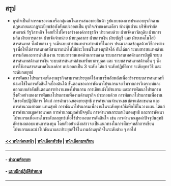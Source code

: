 ## สรุป

* ธุรกิจเป็นกิจกรรมของคนหรือกลุ่มคนในการเสนอขายสินค้า รูปแบบของการประกอบธุรกิจตามกฎหมายและกฎระเบียบข้อบังคับแบ่งออกเป็น ธุรกิจเจ้าของคนเดียว ห้างหุ้นส่วน บริษัทจำกัด สหกรณ์ รัฐวิสาหกิจ โดยทั่วไปโครงสร้างองค์การธุรกิจ ประกอบด้วย ฝ่ายจัดหาวัตถุดิบ ฝ่ายการผลิต ฝ่ายการตลาด ฝ่ายจัดจำหน่าย ฝ่ายบุคลากร ฝ่ายการเงิน ฝ่ายบัญชี และ ฝ่ายเทคโนโลยีสารสนเทศ ซึ่งฝ่ายต่าง ๆ จะมีระบบสารสนเทศจะทำหน้าที่ในการ ประมวลผลข้อมูลด้วยวิธีการต่าง ๆ เพื่อให้ได้สารสนเทศที่สามารถนำไปใช้ประโยชน์ในทางธุรกิจได้ อันได้แก่ ระบบสารสนเทศด้านการผลิตและการดำเนินงาน ระบบสารสนเทศด้านการตลาด ระบบสารสนเทศด้านการบัญชี ระบบสารสนเทศด้านการเงิน ระบบสารสนเทศด้านทรัพยากรบุคค และ ระบบสารสนเทศด้านอื่น ๆ ซึ่งการใช้งานสารสนเทศในองค์กร แบ่งออกเป็น 3 ระดับ ได้แก่ ระดับปฏิบัติการ ระดับยุทธวิธี และระดับกลยุทธ์ 
* การพัฒนาโปรแกรมเพื่องานธุรกิจสามารถประยุกต์ใช้ภาษาซีพลัสพลัสเพื่อสร้างระบบสารสนเทศที่นำมาใช้ในการตัดสินใจเบื้องต้นได้ ขั้นตอนของการพัฒนาโปรแกรมจะเริ่มจากการวิเคราะห์และออกแบบลำดับขั้นตอนการทำงานของโปรแกรม การเขียนผังโปรแกรม และการพัฒนาโปรแกรม ซึ่งตัวอย่างของการพัฒนาโปรแกรมเพื่องานด้านธุรกิจ ประกอบด้วย การพัฒนาโปรแกรมเพื่องานในระดับปฏิบัติการ ได้แก่ การคำนวณยอดขายสุทธิ การคำนวณจำนวนธนบัตรแต่ละขนาด และ การคำนวณค่าตอบแทนสุทธิ การพัฒนาโปรแกรมเพื่องานในระดับยุทธวิธีเพื่อใช้ในวางแผน ได้แก่ การคำนวณมูลค่าอนาคต การคำนวณมูลค่าปัจจุบัน การคำนวณกระแสเงินสดสุทธิ และการพัฒนาโปรแกรมเพื่องานในระดับกลยุทธ์เพื่อใช้ประกอบการตัดสินใจ เช่น การคำนวณมูลค่าปัจจุบันสุทธิ อัตราผลตอบแทนการลงทุน โดยตัวอย่างดังกล่าวจะเป็นแนวทางในการศึกษาหลักการเขียนโปรแกรมและนำไปพัฒนาและประยุกต์ใช้ในงานด้านธุรกิจในระดับต่าง ๆ ต่อไป

#### [<< หน้าก่อนหน้า](0903-8.md) | [หน้าเลือกหัวข้อ](README.md) | [หน้าเลือกบทเรียน](../README.md)
---
#### - [คำถามท้ายบท](0930.md)
#### - [แบบฝึกปฏิบัติท้ายบท](0950.md)
---
